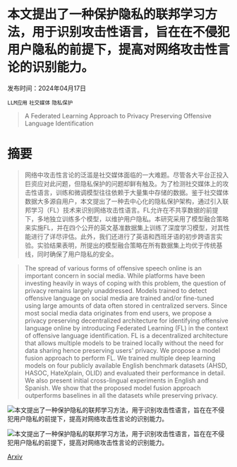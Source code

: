 # 本文提出了一种保护隐私的联邦学习方法，用于识别攻击性语言，旨在在不侵犯用户隐私的前提下，提高对网络攻击性言论的识别能力。

发布时间：2024年04月17日

`LLM应用` `社交媒体` `隐私保护`

> A Federated Learning Approach to Privacy Preserving Offensive Language Identification

# 摘要

> 网络中攻击性言论的泛滥是社交媒体面临的一大难题。尽管各大平台正投入巨资应对此问题，但隐私保护的问题却鲜有触及。为了检测社交媒体上的攻击性语言，训练和微调模型往往依赖于大量集中存储的数据。鉴于社交媒体数据大多源自用户，本文提出了一种去中心化的隐私保护架构，通过引入联邦学习（FL）技术来识别网络攻击性语言。FL允许在不共享数据的前提下，多地独立训练多个模型，以维护用户隐私。本研究采用了模型融合策略来实施FL，并在四个公开的英文基准数据集上训练了深度学习模型，对其性能进行了详尽评估。此外，我们还进行了英语和西班牙语的初步跨语言实验。实验结果表明，所提出的模型融合策略在所有数据集上均优于传统基线，同时确保了用户隐私的安全。

> The spread of various forms of offensive speech online is an important concern in social media. While platforms have been investing heavily in ways of coping with this problem, the question of privacy remains largely unaddressed. Models trained to detect offensive language on social media are trained and/or fine-tuned using large amounts of data often stored in centralized servers. Since most social media data originates from end users, we propose a privacy preserving decentralized architecture for identifying offensive language online by introducing Federated Learning (FL) in the context of offensive language identification. FL is a decentralized architecture that allows multiple models to be trained locally without the need for data sharing hence preserving users' privacy. We propose a model fusion approach to perform FL. We trained multiple deep learning models on four publicly available English benchmark datasets (AHSD, HASOC, HateXplain, OLID) and evaluated their performance in detail. We also present initial cross-lingual experiments in English and Spanish. We show that the proposed model fusion approach outperforms baselines in all the datasets while preserving privacy.

![本文提出了一种保护隐私的联邦学习方法，用于识别攻击性语言，旨在在不侵犯用户隐私的前提下，提高对网络攻击性言论的识别能力。](../../../paper_images/2404.11470/federated_learning.png)

![本文提出了一种保护隐私的联邦学习方法，用于识别攻击性语言，旨在在不侵犯用户隐私的前提下，提高对网络攻击性言论的识别能力。](../../../paper_images/2404.11470/sentence_level.png)

[Arxiv](https://arxiv.org/abs/2404.11470)